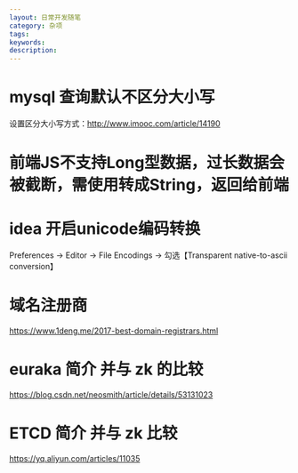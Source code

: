 ```yaml
---
layout: 日常开发随笔
category: 杂项
tags:
keywords:
description:
---
```


# mysql 查询默认不区分大小写
设置区分大小写方式：http://www.imooc.com/article/14190

# 前端JS不支持Long型数据，过长数据会被截断，需使用转成String，返回给前端

# idea 开启unicode编码转换

Preferences -> Editor -> File Encodings -> 勾选【Transparent native-to-ascii conversion】

# 域名注册商

https://www.1deng.me/2017-best-domain-registrars.html

# euraka 简介 并与 zk 的比较

https://blog.csdn.net/neosmith/article/details/53131023

# ETCD 简介 并与 zk 比较

https://yq.aliyun.com/articles/11035
